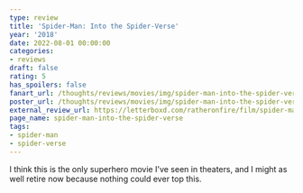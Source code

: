 ```yaml
---
type: review
title: 'Spider-Man: Into the Spider-Verse'
year: '2018'
date: 2022-08-01 00:00:00
categories:
- reviews
draft: false
rating: 5
has_spoilers: false
fanart_url: /thoughts/reviews/movies/img/spider-man-into-the-spider-verse_fanart.png
poster_url: /thoughts/reviews/movies/img/spider-man-into-the-spider-verse_poster.png
external_review_url: https://letterboxd.com/ratheronfire/film/spider-man-into-the-spider-verse/
page_name: spider-man-into-the-spider-verse
tags:
- spider-man
- spider-verse
---
```


I think this is the only superhero movie I've seen in theaters, and I might as well retire now because nothing could ever top this.

